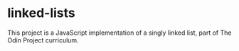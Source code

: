 # linked-lists
This project is a JavaScript implementation of a singly linked list, part of The Odin Project curriculum.
